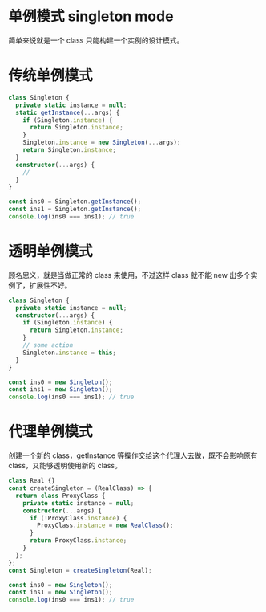 # 单例模式 singleton mode

简单来说就是一个 class 只能构建一个实例的设计模式。

# 传统单例模式

```ts
class Singleton {
  private static instance = null;
  static getInstance(...args) {
    if (Singleton.instance) {
      return Singleton.instance;
    }
    Singleton.instance = new Singleton(...args);
    return Singleton.instance;
  }
  constructor(...args) {
    //
  }
}

const ins0 = Singleton.getInstance();
const ins1 = Singleton.getInstance();
console.log(ins0 === ins1); // true
```

# 透明单例模式

顾名思义，就是当做正常的 class 来使用，不过这样 class 就不能 new 出多个实例了，扩展性不好。

```ts
class Singleton {
  private static instance = null;
  constructor(...args) {
    if (Singleton.instance) {
      return Singleton.instance;
    }
    // some action
    Singleton.instance = this;
  }
}

const ins0 = new Singleton();
const ins1 = new Singleton();
console.log(ins0 === ins1); // true
```

# 代理单例模式

创建一个新的 class，getInstance 等操作交给这个代理人去做，既不会影响原有 class，又能够透明使用新的 class。

```ts
class Real {}
const createSingleton = (RealClass) => {
  return class ProxyClass {
    private static instance = null;
    constructor(...args) {
      if (!ProxyClass.instance) {
        ProxyClass.instance = new RealClass();
      }
      return ProxyClass.instance;
    }
  };
};
const Singleton = createSingleton(Real);

const ins0 = new Singleton();
const ins1 = new Singleton();
console.log(ins0 === ins1); // true
```
